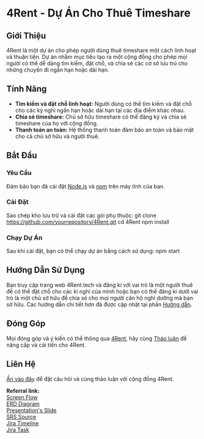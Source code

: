 # 4Rent - Dự Án Cho Thuê Timeshare

## Giới Thiệu
4Rent là một dự án cho phép người dùng thuê timeshare một cách linh hoạt và thuận tiện. Dự án nhằm mục tiêu tạo ra một cộng đồng cho phép mọi người có thể dễ dàng tìm kiếm, đặt chỗ, và chia sẻ các cơ sở lưu trú cho những chuyến đi ngắn hạn hoặc dài hạn.

## Tính Năng
- **Tìm kiếm và đặt chỗ linh hoạt:** Người dùng có thể tìm kiếm và đặt chỗ cho các kỳ nghỉ ngắn hạn hoặc dài hạn tại các địa điểm khác nhau.
- **Chia sẻ timeshare:** Chủ sở hữu timeshare có thể đăng ký và chia sẻ timeshare của họ với cộng đồng.
- **Thanh toán an toàn:** Hệ thống thanh toán đảm bảo an toàn và bảo mật cho cả chủ sở hữu và người thuê.

## Bắt Đầu
### Yêu Cầu
Đảm bảo bạn đã cài đặt [Node.js](https://nodejs.org/) và [npm](https://www.npmjs.com/) trên máy tính của bạn.

### Cài Đặt
Sao chép kho lưu trữ và cài đặt các gói phụ thuộc:
git clone https://github.com/yourrepository/4Rent.git
cd 4Rent
npm install

### Chạy Dự Án
Sau khi cài đặt, bạn có thể chạy dự án bằng cách sử dụng:
npm start

## Hướng Dẫn Sử Dụng
Bạn truy cập trang web 4Rent.tech và đăng kí với vai trò là một người thuê để có thể đặt chỗ cho các kì nghỉ của mình hoặc bạn có thể đăng kí dưới vai trò là một chủ sở hữu để chia sẻ cho mọi người căn hộ nghỉ dưỡng mà bạn sở hữu. Các hướng dẫn chi tiết hơn đã được cập nhật tại phần [Hướng dẫn](http://4rent.tech/Guides).

## Đóng Góp
Mọi đóng góp và ý kiến có thể thông qua [4Rent](https://github.com/NeyuD96155/4Rent), hãy cùng [Thảo luận](https://github.com/NeyuD96155/4Rent/discussions) để nâng cấp và cải tiến cho 4Rent.

## Liên Hệ
[Ấn vào đây](https://github.com/NeyuD96155/4Rent/discussions/categories/q-a) để đặt câu hỏi và cùng thảo luận với cộng đồng 4Rent.

**Referral link:**  
[Screen Flow](https://viewer.diagrams.net/?tags=%7B%7D&target=blank&highlight=0000ff&edit=_blank&layers=1&nav=1&title=ScreenFlow.png#R7Vxbc9o4GP01zD6R8QXfHksu25mmu5lm03b3ZccYAWpsi9oigf76lWzJNwnHgI1NZl9aW1iCnO%2FofDfBSL8Otr9H7nr1Gc2BP9KU%2BXak34w0TbMVnfxHR3bpiKUZ6cAygvN0SM0HHuEvwAYVNrqBcxCXHsQI%2BRiuy4MeCkPg4dKYG0XotfzYAvnld127SyAMPHquL45%2Bg3O8YqOqouQvfARwuWJvbRvshZnrPS8jtAnZ%2B4UoBOkrgcuXYY%2FGK3eOXgtD%2Bu1Iv44QwulVsL0GPoWVI5bOu9vzavaRIxDiRhO0x3EYPMVPn35Mr%2F%2FZffukfvl3PGGGe3H9DcOCfVq84%2BAkfx6gqygjffq6ghg8rl2PvvpK6EDGVjjwyZ1KLhfQ96%2BRj6Jkrn57e3d3e0PG2duACIPt3j9AzWAhTAMoADjakUfYhLHBzcFYpvH714LNDI73qmgvnQ26jCjLbPUcMXLBQDsEQK1bAO9sAqDSDoC6UcbPNkX8dF0Cn9oGfJ%2B%2B%2FjFWfn5%2FmFlft%2FHXP58e76be2FIF%2BP5awZhOo%2F%2Bs0Zr8u1kLkJKliTaAw%2BG8u1MKfBSwkyC8H06rAqctoaOUjZ2hKZKxiObCdzEXwzY5emPeEpa2A2q2fTmoTkNQza5AtcUNDebEe7BbFOEVWqLQ9W%2Fz0WkZzvyZe0QYnYL4A2C8Y67Q3WBUhhhsIf5Op18Z7O5vthi9vtkWb3bs5mCzxGgTeaCOUMw9YDdaAlz34CR9kCJTa%2BYIEBLCl7Lfbd1mnDR7bAb8GXrtxFxq0ViZ6eTmSj4FuaabA5JYpF8L2q1bMJn6IYrcXeGBNYIhjgsrP9CBgpNXK07eUJUKHdIlc3Jkn%2B14L645vezxkHzq75wN9KZAG3qb8ya548SRGkpKj6LV5X%2B42YaRJVY05VbM1kiJy6bl5m2bLm9P0Kz6Ceak9vlu%2BMjjrYIj%2F4iITpAhFNKIKE6u3ReXWJhekPyDsBf4NDki0yB4HVEnafrE%2BNMZecRcJlcIPcNwSV0njDFKTL2IUEBTtwitSX5CVw9AuJHuh3t3Bvwyh10fLkNy7RHqkc%2BkT7mafWAvBHA%2BT7cLiOEvd5asR1nMTEsWN6YjozZHYGkfmzzKUqoS4%2Ffv673BhnKlG86kbN707mT%2B26ZsWb4CWixigCs8OpQ5tXpfYk4w3HhvnEXDDKlJ0yi6s4CPxzIFCJ%2FS%2FfYQIQLFBYGpq72DaQhg3qMlDC8HQ1PvG0O7n%2BhEmoHwV86WgZhiJCMHyZKGRWfIQKSeRxU9uOdD7zl1yz83tOo39VbAe56hbT5CrtyAkj2cxesMuAtywzUE3r%2FllCvF4JWgYz3vGVyrKZj0C1iSOIr6hktRM1tWMz2vmok7Q2R5OP9Ay%2FqU0b4bx9AjcMREA7A4XACyjHqeXuUZVSZhNenVQEovTYWPe9g3ha9gcUNicD52YuirVrznpMKjPYmfmHdV8jqnsk6Ki7BOWxmY00C%2B892fy7fiw%2FD5nai2IudRljwp5Rxn8AJui82GYSlPByoyLHEYZ3O4PDSsC8lWIuA6ZY2oak17GiGvMuvSjT6sKvM%2BTkmqz8fTzG5cZW7KxzNF6aLMXzOZT%2BpsnhvN6RoYBO9D01PK1kXiE4u3tE%2Fc67pZntGhros1r3vimCkfYQDiFQElFsw3mAi9Ul%2B2tN4DdLH%2B9WE%2Bv0w0%2B68mOsYFO4kTPILR0CM4vXWO5R0DMTu9FgL%2FrI1SiPtnG4yRWNa8TC9hvOklnJa8hGafzUuIlei%2FuKCR4TnALvSHq2ya0aOfkAdP9crWcVn6EHmTKsyRuta4Hr1nD50psLUbyFhK%2BcuvXtSws07DDEcxWtEwVS3nocJxyQ5FTaxJfwbBDES%2FxZcZsJ21YyknjiqAdc5u2wGy1v35obfl0Gooh9apcnjc8aCJXqaX88ZpH2GCaZ7huI%2BqCbtYrDa7ywiAkljjFaBFingzCyB%2BJ6pdrxbKlXJi2HkGSbYEYz5E8MX1EuImB7XWiFh3J1psAIfahYah0%2FT4Q2en2p1jy%2Fb76%2FPHnNY9Umxrk%2F0%2Bz%2FuaUjcwkLbhxKqw6ci24USrrNNx21AVa2c87g52xYjs4uS6ZmvWyLWmT6ySQcYndgl5mKiXZ3Qn547om%2F9Xn9PVRx%2BU%2BpBssXLcoKobzfuSPQuQ2AvhAsROhRckqHo8vHr6LOmBhe4LXBJwk5sZPW7%2BLpRLqw%2BDiHSppl4ypd4O1cqLal10yeSVbanhBlitO1br6uWslXSXNyve%2FF5Nvz0MUQOSk6YjeoJdnokoySnUC9vY%2B2let69NbVLZgq3s60rgqZ0tPhEjzmn2LZ%2F94eZQ6n9Gpd7Sf1tD67f%2Bd8Ch02OPmbUpiJJ2iBTVXrshmtj6e2RFM%2FJX7wKQbGQYLlAUsEjnXUjhG6Ue5UqZGCe2QM4gcGKL44HbbKCiZlerEFbvotZr9DdcUdsfvDU5unLql6dPM6no%2BDNRy7%2FnSyXtnahZfWRHj6PzPsogxKyOWr31Bk76%2FaCqrFlNe7VttAbknLB6lbUDktoW5Ulysq6b33Y4yTS6SPVKISr%2FCYL3c%2BokJWSNSKmOaZ8mUvw8mFWe0Z1micFznmDGG88DcbzY%2BL6oWS2GY63qljbpPRwTY9qp%2BNMcA4XTUM8HJ7nNfyExJXT%2BC5T67X8%3D)  
<a href="https://drive.google.com/file/d/1qnYwMWYv2cvK9hUdAgq-Q59NFbDsuUPe/view?usp=sharing" target="_blank">ERD Diagram</a>  
<a href="https://www.canva.com/design/DAF_SNkX0OQ/bp9jPn4MWDYD7r33jt5-cw/edit">Presentation's Slide</a>  
<a href="https://docs.google.com/document/d/1qCSdSrHDWz2gbt7GAqNUL7ZeMjxM8dX2/edit#heading=h.gjdgxs">SRS Source</a>  
<a href="https://fptmint.atlassian.net/jira/software/projects/RT/boards/3/timeline">Jira Timeline</a>  
<a href="https://fptmint.atlassian.net/jira/core/projects/PAGE/board">Jira Task</a>  



